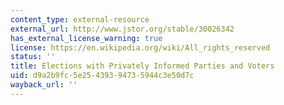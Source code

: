 ```yaml
---
content_type: external-resource
external_url: http://www.jstor.org/stable/30026342
has_external_license_warning: true
license: https://en.wikipedia.org/wiki/All_rights_reserved
status: ''
title: Elections with Privately Informed Parties and Voters
uid: d9a2b9fc-5e25-4393-9473-5944c3e50d7c
wayback_url: ''
---
```

